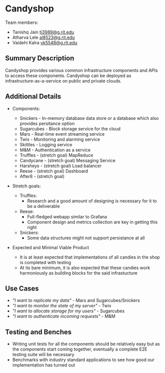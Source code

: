 # Candyshop

Team members:

- Tanishq Jain <tj3989@g.rit.edu>
- Atharva Lele <al8523@g.rit.edu>
- Vaidehi Kalra <vk5548@g.rit.edu>

## Summary Description

Candyshop provides various common infrastructure components and APIs to access
these components. Candyshop can be deployed as infrastructure-as-a-service on
public and private clouds.

## Additional Details
  
- Components:
  - Snickers - In-memory database data store or a database which also
               provides persitance option
  - Sugarcubes - Block storage service for the cloud
  - Mars - Real-time event streaming service
  - Twix - Monitoring and alarming service
  - Skittles - Logging service
  - M&M - Authentication as a service
  - Truffles - (stretch goal) MapReduce
  - Candycane - (stretch goal) Messaging Service
  - Harsheys - (stretch goal) Load balancer
  - Reese - (stretch goal) Dashboard
  - After8 - (stretch goal)

- Stretch goals:
  - Truffles:
    - Research and a good amount of designing is necessary for it to be a
      deliverable
  - Reese:
    - Full-fledged webapp similar to Grafana
    - Component design and metrics collection are key in getting this right
  - Snickers:
    - Some data structures might not support persistance at all
  
- Expected and Minimal Viable Product
  - It is at least expected that implementations of all candies in the shop is
    completed with testing
  - At its bare minimum, it is also expected that these candies work
    harmoniously as building blocks for the said infrastucture

## Use Cases
  - *"I want to replicate my data"* - Mars and Sugarcubes/Snickers  
  - *"I want to monitor the state of my server"* - Twix  
  - *"I want to allocate storage for my users"* - Sugarcubes  
  - *"I want to authenticate incoming requests"* - M&M  

## Testing and Benches
  - Writing unit tests for all the components should be relatively easy but as
    the components start coming together, eventually a complete E2E testing
    suite will be necessary
  - Benchmarks with industry standard applications to see how good our
    implementation has turned out